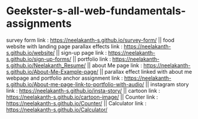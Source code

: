 # Geekster-s-all-web-fundamentals-assignments
survey form link : https://neelakanth-s.github.io/survey-form/ ||
food website with landing page parallax effects link : https://neelakanth-s.github.io/website/ ||
sign-up page link : https://neelakanth-s.github.io/sign-up-forms/ ||
portfolio link : https://neelakanth-s.github.io/Neelakanth_Resume/ ||
about Me page link : https://neelakanth-s.github.io/About-Me-Example-page/ ||
parallax effect linked with about me webpage and portfolio anchor assignment link : https://neelakanth-s.github.io/About-me-page-link-to-portfolio-with-audio/ ||
instagram story link : https://neelakanth-s.github.io/insta-story/ ||
cartoon link : https://neelakanth-s.github.io/cartoon-image/ || 
Counter link : https://neelakanth-s.github.io/Counter/ ||
Calculator link : https://neelakanth-s.github.io/Calculator/
